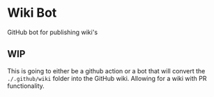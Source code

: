 # Wiki Bot
GitHub bot for publishing wiki's

## WIP

This is going to either be a github action or a bot that will convert the `./.github/wiki` folder into the GitHub wiki.
Allowing for a wiki with PR functionality.
